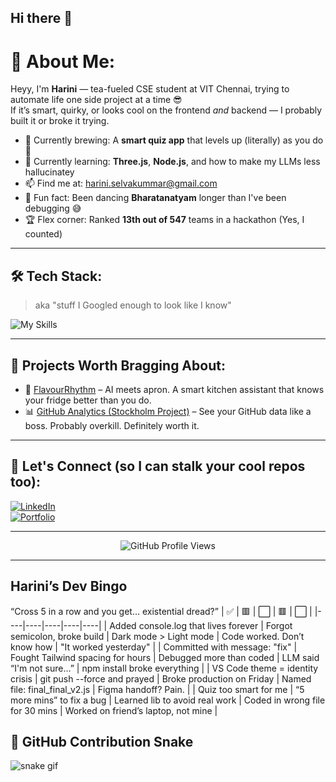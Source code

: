 ## Hi there 👋

# 💫 About Me:
Heyy, I'm **Harini** — tea-fueled CSE student at VIT Chennai, trying to automate life one side project at a time 😎  
If it’s smart, quirky, or looks cool on the frontend *and* backend — I probably built it or broke it trying.  

- 🔭 Currently brewing: A **smart quiz app** that levels up (literally) as you do 🎯  
- 🌱 Currently learning: **Three.js**, **Node.js**, and how to make my LLMs less hallucinatey  
- 📫 Find me at: [harini.selvakummar@gmail.com](mailto:harini.selvakummar@gmail.com)  
- 🧠 Fun fact: Been dancing **Bharatanatyam** longer than I've been debugging 😅  
- 🏆 Flex corner: Ranked **13th out of 547** teams in a hackathon (Yes, I counted)  

---

## 🛠️ Tech Stack:
> aka "stuff I Googled enough to look like I know"

![My Skills](https://skillicons.dev/icons?i=html,css,js,react,tailwind,python,c,cpp,java,git,github,vscode)

---

## 📌 Projects Worth Bragging About:
- 🍲 [FlavourRhythm](https://github.com/Harini-win/backend-flavourrthym) – AI meets apron. A smart kitchen assistant that knows your fridge better than you do.  
- 📊 [GitHub Analytics (Stockholm Project)](https://github.com/Harini-win/stockholm-github-users) – See your GitHub data like a boss. Probably overkill. Definitely worth it.  

---

## 🔗 Let's Connect (so I can stalk your cool repos too):
[![LinkedIn](https://img.shields.io/badge/-LinkedIn-blue?logo=linkedin&logoColor=white&style=flat)](https://www.linkedin.com/in/harini-s-4b127428b/)  
[![Portfolio](https://img.shields.io/badge/-Portfolio-black?logo=vercel&style=flat)](https://harini-flqo.onrender.com/)

---

<!-- Use this to add visitor count -->
<p align="center">
  <img src="https://komarev.com/ghpvc/?username=Harini-win&style=flat&color=blue" alt="GitHub Profile Views" />
</p>  

---

## Harini’s Dev Bingo
“Cross 5 in a row and you get… existential dread?”
| ✅ | 🟥 | ⬜ | 🟥 | ⬜ |
|----|----|----|----|----|
| Added console.log that lives forever | Forgot semicolon, broke build | Dark mode > Light mode | Code worked. Don’t know how | "It worked yesterday" |
| Committed with message: "fix" | Fought Tailwind spacing for hours | Debugged more than coded | LLM said “I'm not sure…” | npm install broke everything |
| VS Code theme = identity crisis | git push --force and prayed | Broke production on Friday | Named file: final_final_v2.js | Figma handoff? Pain. |
| Quiz too smart for me | “5 more mins” to fix a bug | Learned lib to avoid real work | Coded in wrong file for 30 mins | Worked on friend’s laptop, not mine |


## 🐍 GitHub Contribution Snake

![snake gif](https://raw.githubusercontent.com/Harini-win/Harini-win/output/github-contribution-grid-snake.svg)

